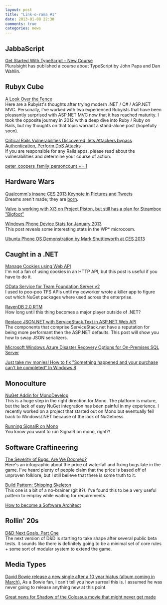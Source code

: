```yaml
---
layout: post
title: "Link-o-rama #1"
date: 2013-01-08 22:30
comments: true
categories: news 
---
```

## JabbaScript
[Get Started With TypeScript - New Course](http://www.johnpapa.net/typescriptcourse/)  
Pluralsight has published a course about TypeScript by John Papa and Dan Wahlin.

## Rubyx Cube
[A Look Over the Fence](http://rubysource.com/a-look-over-the-fence-asp-net/)  
Here are a Rubyist's thoughts after trying modern .NET / C# / ASP.NET MVC. Personally, I've worked with two experienced Rubyists that have been pleasantly surprised with ASP.NET MVC now that it has reached maturity. I took the opposite journey in 2012 with a deep dive into Ruby / Ruby on Rails, but my thoughts on that topic warrant a stand-alone post (hopefully soon).

[Critical Rails Vulnerabilities Discovered, lets Attackers bypass Authentication, Perform DoS Attacks](http://thenextweb.com/insider/2013/01/08/critical-rails-vulnerabilities-discovered-lets-attackers-bypass-authentication-systems-perform-ddos-attacks/)  
If you are responsible for any Rails apps, please read about the vulnerabilities and determine your course of action.  

[peter_coopers_family_personcount += 1](https://twitter.com/peterc/status/288773838722981889/photo/1)

## Hardware Wars
[Qualcomm's insane CES 2013 Keynote in Pictures and Tweets](http://www.theverge.com/2013/1/8/3850056/qualcomms-insane-ces-2013-keynote-pictures-tweets)  
Dreams aren't made; they are [born](http://assets.sbnation.com/assets/1979101/qualcomm-ces2012-theverge-5_1020.jpg).  

[Valve is working with Xi3 on Project Piston, but still has a plan for Steambox "Bigfoot"](http://www.computerandvideogames.com/385551/gabe-newell-confirms-valve-will-sell-its-own-steam-box/?cid=OTC-RSS&attr=CVG-News-RSS&utm_source=twitterfeed&utm_medium=twitter)

[Windows Phone Device Stats for January 2013](http://blog.adduplex.com/2013/01/windows-phone-device-stats-for-january.html?m=1)  
This post reveals some interesting stats in the WP* microcosm.  

[Ubuntu Phone OS Demonstration by Mark Shuttleworth at CES 2013](http://www.youtube.com/watch?v=RO7QbCqFY7Y&feature=youtu.be)  


## Caught in a .NET
[Manage Cookies using Web API](http://tostring.it/2012/12/03/manage-cookies-using-web-api/)  
I'm not a fan of using cookies in an HTTP API, but this post is useful if you have to do it. 

[OData Service for Team Foundation Server v2](http://blogs.msdn.com/b/briankel/archive/2013/01/07/odata-service-for-team-foundation-server-v2.aspx)  
I used to poo-poo TFS APIs until my coworker wrote a killer app to figure out which NuGet packages where used across the enterprise. 

[RavenDB 2.0 RTM](http://ayende.com/blog/160642/ravendb-2-0-rtm?key=1ffa4e58-1630-451a-a2ca-49169c134af7&utm_source=feedburner&utm_medium=feed&utm_campaign=Feed%3A+AyendeRahien+%28Ayende+%40+Rahien%29)  
How long until this thing becomes a major player outside of .NET?  

[Replace JSON.NET with ServiceStack.Text in ASP.NET Web API](http://www.strathweb.com/2013/01/replace-json-net-with-servicestack-text-in-asp-net-web-api/)  
The components that comprise ServiceStack.net have a reputation for being more performant then the ASP.NET defaults. This post will show you how to swap JSON serializers.  

[Microsoft Windows Azure Disaster Recovery Options for On-Premises SQL Server](http://blogs.msdn.com/b/buckwoody/archive/2013/01/08/microsoft-windows-azure-disaster-recovery-options-for-on-premises-sql-server.aspx)  

[Just take my monies! How to fix "Something happened and your purchase can't be completed" In Windows 8](http://blog.ittoby.com/2013/01/just-take-my-monies-how-to-fix.html)  

## Monoculture
[NuGet Addin for MonoDevelop](http://community.sharpdevelop.net/blogs/mattward/archive/2013/01/07/MonoDevelopNuGetAddin.aspx)  
This is a huge step in the right direction for Mono. The platform is mature, but the lack of easy NuGet integration has been painful in my experience. I recently worked on a project that started out on Mono but eventually fell back to Windows/.NET because of the lack of NuGetness.  

[Running SignalR on Mono](http://social.technet.microsoft.com/wiki/contents/articles/15267.running-signalr-on-mono.aspx)  
You know you want to run SignalR on mono, right?!

## Software Craftineering
[The Severity of Bugs: Are We Doomed?](http://www.typemock.com/images/severity-of-bugs-are-we-doomed-infographic.jpg)  
Here's an infographic about the price of waterfall and fixing bugs late in the game. I've heard plenty of people claim that the price is based off of unproven folklore, but I still believe that there is some truth to it.  
  
[Build Pattern: Shipping Skeleton](http://osherove.com/blog/2013/1/7/build-pattern-shipping-skeleton.html)  
This one is a bit of a no-brainer (git it?). I've found this to be a very useful pattern to employ while waiting for requirements.

[How to become a Software Architect](http://bloggemdano.blogspot.com/2013/01/how-to-become-software-architect.html)  
## Rollin' 20s  
[D&D Next Goals, Part One](http://www.wizards.com/DnD/Article.aspx?x=dnd/4ll/20130107#84135)  
The next version of D&D is starting to take shape after several public beta tests. It sounds like there is definitely going to be a minimal set of core rules + some sort of modular system to extend the game.  

## Media Types
[David Bowie release a new single after a 10 year hiatus (album coming in March).](http://www.davidbowie.com/the-next-day)
As a Bowie fan, I can't tell you how surreal this is. I assumed he was never going to release anything new at this point.

[Great news for Shadow of the Colossus movie that might never get made](http://www.quartertothree.com/fp/2013/01/08/great-news-for-shadow-of-the-colossus-movie-that-might-never-get-made/?utm_source=feedburner&utm_medium=feed&utm_campaign=Feed%3A+QuarterToThree+%28Quarter+to+Three%29) 

